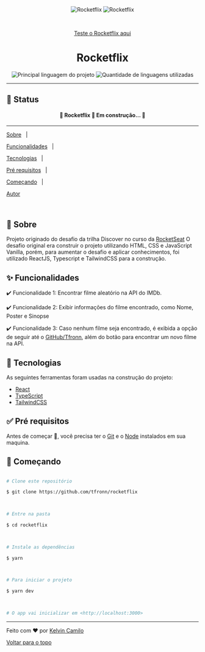 <div  align="center"  id="top">

<img  src="https://i.imgur.com/heTOA3B.png"  alt="Rocketflix" />
<img  src="https://i.imgur.com/B6QEU20.png"  alt="Rocketflix" />
  

&#xa0;

  

<a href="https://rocketflix-beta.vercel.app/">Teste o Rocketflix aqui</a>

</div>

  

<h1  align="center">Rocketflix</h1>

  

<p  align="center">

<img  alt="Principal linguagem do projeto"  src="https://img.shields.io/github/languages/top/tfronn/rocketflix?color=56BEB8">

  

<img  alt="Quantidade de linguagens utilizadas"  src="https://img.shields.io/github/languages/count/tfronn/rocketflix?color=56BEB8">

 

___



</p>

  

## 🚧 Status

  

<h4 align="center">

🚧 Rocketflix 🚀 Em construção... 🚧

</h4>

  

<hr>

  

<p  align="center">

<a  href="#dart-sobre">Sobre</a> &#xa0; | &#xa0;

<a  href="#sparkles-funcionalidades">Funcionalidades</a> &#xa0; | &#xa0;

<a  href="#rocket-tecnologias">Tecnologias</a> &#xa0; | &#xa0;

<a  href="#white_check_mark-pré-requisitos">Pré requisitos</a> &#xa0; | &#xa0;

<a  href="#checkered_flag-começando">Começando</a> &#xa0; | &#xa0;

<a  href="https://github.com/tfronn"  target="_blank">Autor</a>

</p>

  

<br>

  

## :dart: Sobre ##

  

Projeto originado do desafio da trilha Discover no curso da [RocketSeat](http://rocketseat.com.br)
O desafio original era construir o projeto utilizando HTML, CSS e JavaScript Vanilla, porém, para aumentar o desafio e aplicar conhecimentos, foi utilizado ReactJS, Typescript e TailwindCSS para a construção.

  

## :sparkles: Funcionalidades ##

  

:heavy_check_mark: Funcionalidade 1: Encontrar filme aleatório na API do IMDb.

:heavy_check_mark: Funcionalidade 2: Exibir informações do filme encontrado, como Nome, Poster e Sinopse

:heavy_check_mark: Funcionalidade 3: Caso nenhum filme seja encontrado, é exibida a opção de seguir até o [GitHub/Tfronn](https://github.com/tfronn), além do botão para encontrar um novo filme na API.

  

## :rocket: Tecnologias ##

  

As seguintes ferramentas foram usadas na construção do projeto:

  
- [React](https://pt-br.reactjs.org/)
- [TypeScript](https://www.typescriptlang.org/)
- [TailwindCSS](https://tailwindcss.com/)

  

## :white_check_mark: Pré requisitos ##

  

Antes de começar :checkered_flag:, você precisa ter o [Git](https://git-scm.com) e o [Node](https://nodejs.org/en/) instalados em sua maquina.

  

## :checkered_flag: Começando ##

  

```bash

# Clone este repositório

$ git clone https://github.com/tfronn/rocketflix

  

# Entre na pasta

$ cd rocketflix

  

# Instale as dependências

$ yarn

  

# Para iniciar o projeto

$ yarn dev

  

# O app vai inicializar em <http://localhost:3000>

```

  

___

Feito com :heart: por <a  href="https://github.com/tfronn"  target="_blank">Kelvin Camilo</a>

  



  

<a  href="#top">Voltar para o topo</a>
